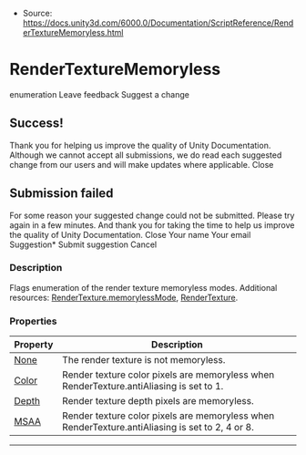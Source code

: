 * Source: https://docs.unity3d.com/6000.0/Documentation/ScriptReference/RenderTextureMemoryless.html

# RenderTextureMemoryless
enumeration
Leave feedback
Suggest a change
## Success!
Thank you for helping us improve the quality of Unity Documentation. Although we cannot accept all submissions, we do read each suggested change from our users and will make updates where applicable.
Close
## Submission failed
For some reason your suggested change could not be submitted. Please <a>try again</a> in a few minutes. And thank you for taking the time to help us improve the quality of Unity Documentation.
Close
Your name Your email Suggestion* Submit suggestion
Cancel
### Description
Flags enumeration of the render texture memoryless modes.
Additional resources: [RenderTexture.memorylessMode](https://docs.unity3d.com/6000.0/Documentation/ScriptReference/RenderTexture-memorylessMode.html), [RenderTexture](https://docs.unity3d.com/6000.0/Documentation/ScriptReference/RenderTexture.html).
### Properties
Property | Description  
---|---  
[None](https://docs.unity3d.com/6000.0/Documentation/ScriptReference/RenderTextureMemoryless.None.html) | The render texture is not memoryless.  
[Color](https://docs.unity3d.com/6000.0/Documentation/ScriptReference/RenderTextureMemoryless.Color.html) | Render texture color pixels are memoryless when RenderTexture.antiAliasing is set to 1.  
[Depth](https://docs.unity3d.com/6000.0/Documentation/ScriptReference/RenderTextureMemoryless.Depth.html) | Render texture depth pixels are memoryless.  
[MSAA](https://docs.unity3d.com/6000.0/Documentation/ScriptReference/RenderTextureMemoryless.MSAA.html) | Render texture color pixels are memoryless when RenderTexture.antiAliasing is set to 2, 4 or 8.  
* * *
